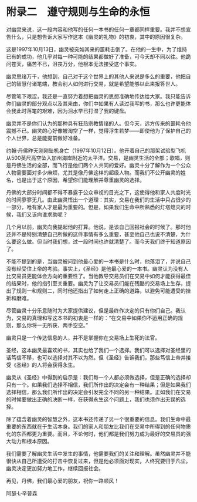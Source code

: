   

# 附录二　遵守规则与生命的永恒

对幽灵来说，这一段内容和他写的任何一本书的任何一章都同样重要。我并不想宣告什么，只是想告诉大家写作这本《幽灵的礼物》的初衷，其中的原因很复杂。

这是1997年10月13日，幽灵被突如其来的噩耗击倒了。在他的一生中，为了维持已有的成功，他几乎对每一种可能的结果都做好了准备，可今天却不同以往。他跪问苍天，痛苦不已，沮丧万分，他根本无法接受这个事实。

幽灵思绪万千，他想到，自己对于这个世界上的其他人来说是多么的重要，他把自己的智慧付诸笔端，教会别人如何进行交易，就是希望能够以此来报答世人。

尽管笔下艰涩，我还是一直努力着想把幽灵的思想准确地传达给大家。我只能告诉你们幽灵的部分观点以及其来由，你们中如果有人读过我写的书，那么也许更能体会我此时落笔的艰难，因为泪水早已打湿了我的键盘。

幽灵并不是你们认为的那种具有狂热宗教情绪的人。但今天，远方传来的噩耗令他震撼不已。幽灵的心好像被淘空了一样，觉得浮生若梦——即使他为了保护自己的个人世界，总是能提前做好准备。

约翰·丹佛昨天刚刚坠机身亡（1997年10月12日）。他开着自己的那架试验型飞机从500英尺高空坠入加州海岸附近的太平洋。交易，是幽灵生活的全部；歌唱，则是丹佛生活的全部，而飞行是他们两个人共同的爱好。幽灵十分了解作为一个公众人物需要面对多少麻烦，尤其是像丹佛这样的超级人物。而我们不公开幽灵的姓名，也是出于这个原因，希望你们能理解并尊重幽灵的选择。

丹佛的大部分时间都不得不暴露于公众审视的目光之下，这使得他和家人共度时光的时间寥寥无几。由此幽灵悟出一个道理：其实，交易在我们的生活中只占很少的一部分，唯有家人才是最为重要的。但是，如果我们生命中所熟悉的灯塔熄灭的时候，我们又该向谁求助呢？

几个月以前，幽灵向我提起他的打算。他说，是该自己回报社会的时候了。那时他还并不是特别清楚自己所做的这件事情有多么重要，甚至他自己也说不清楚，为什么要这么做。但当时我们想，过一段时间也许就清楚了。而今天我们终于知道原因了。

不能不提到的是，当幽灵被问到他最心爱的一本书是什么时，他落泪了，并说自己没有经受住上帝的考验。事实上，《圣经》是他最心爱的一本书。幽灵认为没有人比交易员更能体会方向的重要性了。当他教导交易员们在交易中如何才能获得最佳的结果时，他的指引至关重要。幽灵为了让交易员们能在残酷的交易场上生存，提出了规则一和规则二，同时他还指出了如何走上正确的道路，以避免可能遭受的挫折和磨难。

尽管幽灵十分乐意随时为大家提供建议，但是最终作决定的只有你们自己。我认为，交易的真理和写这本书的初衷是一样的：“在交易中如果你不运用正确的规则，那么你将一无所获，两手空空。”

幽灵只是一个传达信息的人，并不是掌握你在交易场上生死的法官。

圣经，这本幽灵最喜欢的书，其实也给了我们一个选择。我们可以选择对圣经里的话笃信不移，也可以选择对其不以为然。但《圣经》告诉我们，那些笃信上帝并接受《圣经》的人将会获得永生。

幽灵从《圣经》中得到的启示是：我们每一个人都必须做选择，但是正确的选择却只有一个。如果我们选择不相信，我们所作出的决定会有一种结果；但是如果我们选择相信，那么我们所作出的决定会引发完全不同的另一种结果。正如我们在交易的时候要做出正确的决断一样，在获得永生这个问题上，我们也须作出无误的选择。

除了蕴含着幽灵的智慧之外，这本书还传递了另一个很重要的信息。我们生命中最重要的东西就在于生活本身。我们的家人和朋友比我们在交易中所得到的任何物质化的东西都更为重要。而且，不论何时，他们都是我们努力成为最好的交易员的强大动力和根本原因。

我们需要了解幽灵生活中发生的事情，他需要我们的关注和理解。虽然幽灵并不能很快从自己所遭受的打击中恢复过来，但是他必须面对现实，人终究要归于凡尘。幽灵决定更加努力地工作，继续回报社会。

再见，丹佛，我们最心爱的朋友，祝你一路顺风！

  

阿瑟·L·辛普森